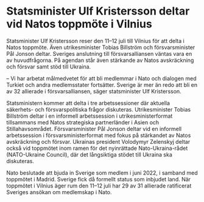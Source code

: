 # Statsminister Ulf Kristersson deltar vid Natos toppmöte i Vilnius

Statsminister Ulf Kristersson reser den 11–12 juli till Vilnius för att delta i Natos toppmöte. Även utrikesminister Tobias Billström och försvarsminister Pål Jonson deltar. Sveriges anslutning till försvarsalliansen väntas vara en av huvudfrågorna. På agendan står även stärkande av Natos avskräckning och försvar samt stöd till Ukraina.

– Vi har arbetat målmedvetet för att bli medlemmar i Nato och dialogen med Turkiet och andra medlemsstater fortsätter. Sverige är mer än redo att bli en av 32 allierade i försvarsalliansen, säger statsminister Ulf Kristersson.

Statsministern kommer att delta i tre arbetssessioner där aktuella säkerhets- och försvarspolitiska frågor diskuteras. Utrikesminister Tobias Billström deltar i en informell arbetssession i utrikesministerformat tillsammans med Natos strategiska partnerländer i Asien och Stillahavsområdet. Försvarsminister Pål Jonson deltar vid en informell arbetssession i försvarsministerformat med fokus på stärkandet av Natos avskräckning och försvar. Ukrainas president Volodymyr Zelenskyj deltar också vid toppmötet inom ramen för det nyinrättade Nato-Ukraina-rådet (NATO-Ukraine Council), där det långsiktiga stödet till Ukraina ska diskuteras.

Nato beslutade att bjuda in Sverige som medlem i juni 2022, i samband med toppmötet i Madrid. Sverige fick då formellt status som inbjudet land. När toppmötet i Vilnius äger rum den 11–12 juli har 29 av 31 allierade ratificerat Sveriges ansökan om medlemskap i Nato.
